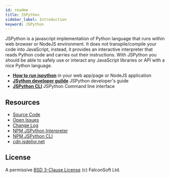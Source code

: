 ```yaml
---
id: readme
title: JSPython
sidebar_label: Introduction
keyword: JSPython
---
```


JSPython is a javascript implementation of Python language that runs within web browser or NodeJS environment. It does not transpile/compile your code into JavaScript, instead, it provides an interactive interpreter that reads Python code and carries out their instructions. With JSPython you should be able to safely use or interact any JavaScript libraries or API with a nice Python language.

 - [**How to run jspython**](./jspython-interpreter) in your web app/page or NodeJS application
 - [**JSython developer guilde**](./jspython-dev-guide) JSPython developer's guide
 - [**JSPython CLI**](./jspython-cli) JSPython Command line interface

## Resources
 - [Source Code](https://github.com/jspython-dev/jspython)
 - [Open Issues](https://github.com/jspython-dev/jspython/issues)
 - [Change Log](https://github.com/jspython-dev/jspython/releases)
 - [NPM JSPython Interpreter](https://www.npmjs.com/package/jspython-interpreter)
 - [NPM JSPython CLI](https://www.npmjs.com/package/jspython-cli)
 - [cdn.jsdelivr.net](https://cdn.jsdelivr.net/npm/jspython-interpreter/dist/jspython-interpreter.min.js)

## License
A permissive [BSD 3-Clause License](https://github.com/jspython-dev/jspython/blob/master/LICENSE) (c) FalconSoft Ltd.
